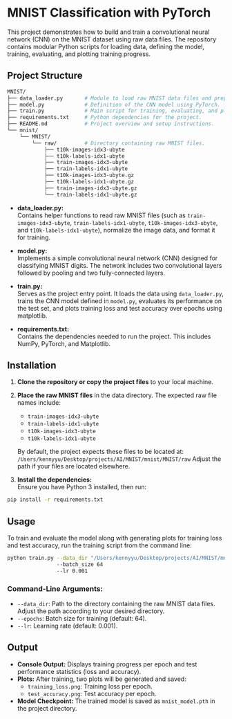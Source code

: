 # MNIST Classification with PyTorch

This project demonstrates how to build and train a convolutional neural network (CNN) on the MNIST dataset using raw data files. The repository contains modular Python scripts for loading data, defining the model, training, evaluating, and plotting training progress.

## Project Structure

```bash
MNIST/
├── data_loader.py       # Module to load raw MNIST data files and preprocess them.
├── model.py             # Definition of the CNN model using PyTorch.
├── train.py             # Main script for training, evaluating, and plotting results.
├── requirements.txt     # Python dependencies for the project.
├── README.md            # Project overview and setup instructions.
└── mnist/
    └── MNIST/
        └── raw/         # Directory containing raw MNIST files.
            ├── t10k-images-idx3-ubyte
            ├── t10k-labels-idx1-ubyte
            ├── train-images-idx3-ubyte
            ├── train-labels-idx1-ubyte
            ├── t10k-images-idx3-ubyte.gz
            ├── t10k-labels-idx1-ubyte.gz
            ├── train-images-idx3-ubyte.gz
            └── train-labels-idx1-ubyte.gz
```

- **data_loader.py:**  
  Contains helper functions to read raw MNIST files (such as `train-images-idx3-ubyte`, `train-labels-idx1-ubyte`, `t10k-images-idx3-ubyte`, and `t10k-labels-idx1-ubyte`), normalize the image data, and format it for training.

- **model.py:**  
  Implements a simple convolutional neural network (CNN) designed for classifying MNIST digits. The network includes two convolutional layers followed by pooling and two fully-connected layers.

- **train.py:**  
  Serves as the project entry point. It loads the data using `data_loader.py`, trains the CNN model defined in `model.py`, evaluates its performance on the test set, and plots training loss and test accuracy over epochs using matplotlib.

- **requirements.txt:**  
  Contains the dependencies needed to run the project. This includes NumPy, PyTorch, and Matplotlib.

## Installation

1. **Clone the repository or copy the project files** to your local machine.

2. **Place the raw MNIST files** in the data directory. The expected raw file names include:
   - `train-images-idx3-ubyte`
   - `train-labels-idx1-ubyte`
   - `t10k-images-idx3-ubyte`
   - `t10k-labels-idx1-ubyte`

   By default, the project expects these files to be located at:
`/Users/kennyyu/Desktop/projects/AI/MNIST/mnist/MNIST/raw`
Adjust the path if your files are located elsewhere.

3. **Install the dependencies:**  
Ensure you have Python 3 installed, then run:
```bash
pip install -r requirements.txt
```

## Usage
To train and evaluate the model along with generating plots for training loss and test accuracy, run the training script from the command line:
```bash
python train.py --data_dir "/Users/kennyyu/Desktop/projects/AI/MNIST/mnist/MNIST/raw" --epochs 5 
                --batch_size 64 
                --lr 0.001
```
### Command-Line Arguments:
- `--data_dir`: Path to the directory containing the raw MNIST data files. Adjust the path according to your desired directory.
- `--epochs`: Batch size for training (default: 64).
- `--lr`: Learning rate (default: 0.001).

## Output
- **Console Output:** Displays training progress per epoch and test performance statistics (loss and accuracy).
- **Plots:** After training, two plots will be generated and saved:
  - `training_loss.png`: Training loss per epoch.
  - `test_accuracy.png`: Test accuracy per epoch.
- **Model Checkpoint:** The trained model is saved as `mnist_model.pth` in the project directory.
